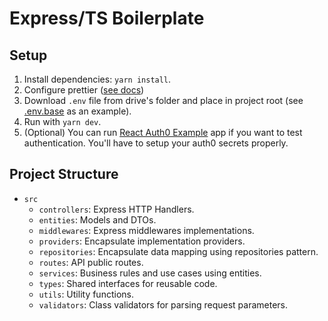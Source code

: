 # Express/TS Boilerplate

## Setup

1. Install dependencies: `yarn install`.
2. Configure prettier ([see docs](https://prettier.io/docs/en/editors.html))
3. Download `.env` file from drive's folder and place in project root (see [.env.base](.env.base) as an example).
4. Run with `yarn dev`.
5. (Optional) You can run [React Auth0 Example](https://github.com/herrera-ignacio/react-auth0-example) app if you want to test authentication. You'll have to setup your auth0 secrets properly.

## Project Structure

* `src`
  * `controllers`: Express HTTP Handlers.
  * `entities`: Models and DTOs.
  * `middlewares`: Express middlewares implementations.
  * `providers`: Encapsulate implementation providers.
  * `repositories`: Encapsulate data mapping using repositories pattern.
  * `routes`: API public routes.
  * `services`: Business rules and use cases using entities.
  * `types`: Shared interfaces for reusable code.
  * `utils`: Utility functions.
  * `validators`: Class validators for parsing request parameters.
